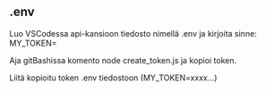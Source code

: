 ## .env

Luo VSCodessa api-kansioon tiedosto nimellä .env ja kirjoita sinne: MY_TOKEN=

Aja gitBashissa komento node create_token.js ja kopioi token.

Liitä kopioitu token .env tiedostoon (MY_TOKEN=xxxx...)